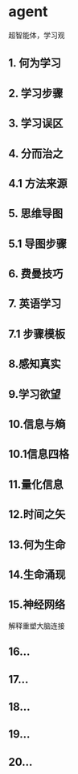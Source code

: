 # agent
超智能体，学习观

## 1. 何为学习

## 2. 学习步骤

## 3. 学习误区

## 4. 分而治之

## 4.1 方法来源

## 5. 思维导图

## 5.1 导图步骤

## 6. 费曼技巧

## 7. 英语学习

## 7.1 步骤模板

## 8.感知真实

## 9.学习欲望

## 10.信息与熵

## 10.1信息四格

## 11.量化信息

## 12.时间之矢

## 13.何为生命

## 14.生命涌现

## 15.神经网络
解释重塑大脑连接

## 16...

## 17...

## 18...

## 19...

## 20...
